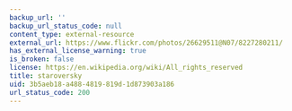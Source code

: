 ```yaml
---
backup_url: ''
backup_url_status_code: null
content_type: external-resource
external_url: https://www.flickr.com/photos/26629511@N07/8227280211/
has_external_license_warning: true
is_broken: false
license: https://en.wikipedia.org/wiki/All_rights_reserved
title: staroversky
uid: 3b5aeb18-a488-4819-819d-1d873903a186
url_status_code: 200
---
```

